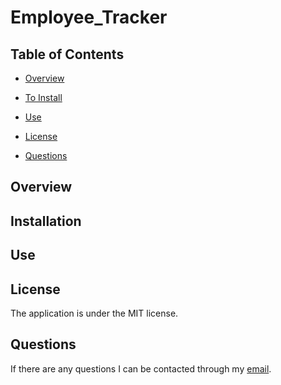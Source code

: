 # Employee_Tracker

## Table of Contents

* [Overview](#overview)

* [To Install](#installation)

* [Use](#use)

* [License](#license)

* [Questions](#questions)

## Overview

## Installation

## Use

## License 
The application is under the MIT license.

## Questions
If there are any questions I can be contacted through my [email](tloyzelle@gmail.com).
